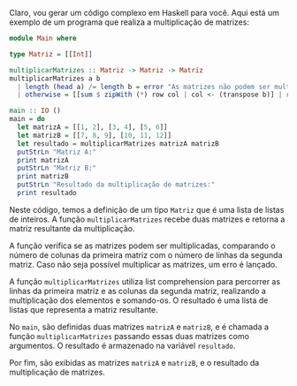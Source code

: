 Claro, vou gerar um código complexo em Haskell para você. Aqui está um exemplo de um programa que realiza a multiplicação de matrizes:

```haskell
module Main where

type Matriz = [[Int]]

multiplicarMatrizes :: Matriz -> Matriz -> Matriz
multiplicarMatrizes a b
  | length (head a) /= length b = error "As matrizes não podem ser multiplicadas"
  | otherwise = [[sum $ zipWith (*) row col | col <- (transpose b)] | row <- a]

main :: IO ()
main = do
  let matrizA = [[1, 2], [3, 4], [5, 6]]
  let matrizB = [[7, 8, 9], [10, 11, 12]]
  let resultado = multiplicarMatrizes matrizA matrizB
  putStrLn "Matriz A:"
  print matrizA
  putStrLn "Matriz B:"
  print matrizB
  putStrLn "Resultado da multiplicação de matrizes:"
  print resultado
```

Neste código, temos a definição de um tipo `Matriz` que é uma lista de listas de inteiros. A função `multiplicarMatrizes` recebe duas matrizes e retorna a matriz resultante da multiplicação. 

A função verifica se as matrizes podem ser multiplicadas, comparando o número de colunas da primeira matriz com o número de linhas da segunda matriz. Caso não seja possível multiplicar as matrizes, um erro é lançado.

A função `multiplicarMatrizes` utiliza list comprehension para percorrer as linhas da primeira matriz e as colunas da segunda matriz, realizando a multiplicação dos elementos e somando-os. O resultado é uma lista de listas que representa a matriz resultante.

No `main`, são definidas duas matrizes `matrizA` e `matrizB`, e é chamada a função `multiplicarMatrizes` passando essas duas matrizes como argumentos. O resultado é armazenado na variável `resultado`.

Por fim, são exibidas as matrizes `matrizA` e `matrizB`, e o resultado da multiplicação de matrizes.
